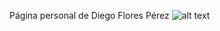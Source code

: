 Página personal de Diego Flores Pérez
![alt text](http://cucsa.org.uk/wp-content/uploads/2015/10/Work_In_Progress.png "Work in progress")

